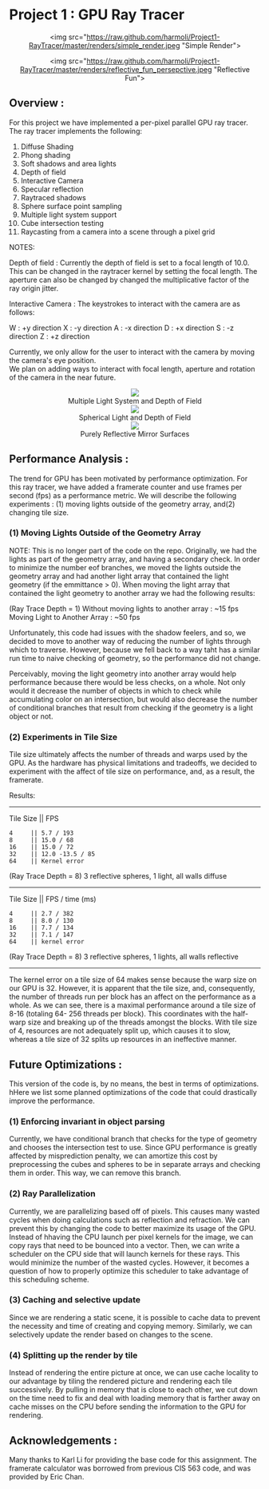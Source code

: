 Project 1 : GPU Ray Tracer
============================

<div align = "center">

<img src="https://raw.github.com/harmoli/Project1-RayTracer/master/renders/simple_render.jpeg "Simple Render">

<img src="https://raw.github.com/harmoli/Project1-RayTracer/master/renders/reflective_fun_persepctive.jpeg "Reflective Fun">

</div>

 Overview : 
-----------------------------

For this project we have implemented a per-pixel parallel GPU ray tracer.  The ray tracer implements the following: 
1. Diffuse Shading
2. Phong shading
3. Soft shadows and area lights
4. Depth of field
5. Interactive Camera
6. Specular reflection
7. Raytraced shadows
8. Sphere surface point sampling
9. Multiple light system support
10. Cube intersection testing
11. Raycasting from a camera into a scene through a pixel grid

NOTES:

Depth of field :
Currently the depth of field is set to a focal length of 10.0.  This can be changed in the raytracer kernel by 
setting the focal length. The aperture can also be changed by changed the multiplicative factor of the ray origin jitter.

Interactive Camera :
The keystrokes to interact with the camera are as follows:

W : +y direction
X : -y direction
A : -x direction
D : +x direction
S : -z direction
Z : +z direction

Currently, we only allow for the user to interact with the camera by moving the camera's eye position.  
We plan on adding ways to interact with focal length, aperture and rotation of the camera in the near future.

<div align="center">

<img src="https://raw.github.com/harmoli/Project1-RayTracer/master/renders/multiple_lights.jpg">
<br>
Multiple Light System and Depth of Field

<br>

<img src="https://raw.github.com/harmoli/Project1-RayTracer/master/renders/spherical_light.jpeg">
<br>
Spherical Light and Depth of Field

<br>

<img src="https://raw.github.com/harmoli/Project1-RayTracer/master/renders/reflective_fun.jpeg">
<br>
Purely Reflective Mirror Surfaces


</div>


Performance Analysis :
---------------------------

The trend for GPU has been motivated by performance optimization. For this ray tracer, we have added a 
framerate counter and use frames per second (fps) as a performance metric.  We will describe the following 
experiments : (1) moving lights outside of the geometry array, and(2) changing tile size.

### (1) Moving Lights Outside of the Geometry Array 
NOTE: This is no longer part of the code on the repo.
Originally, we had the lights as part of the geometry array, and having a secondary check. In order to 
minimize the number eof branches, we moved the lights outside the geometry array and had another light array 
that contained the light geometry (if the emmittance > 0).  When moving the light array that contained the light 
geometry to another array we had the following results:

(Ray Trace Depth = 1)
Without moving lights to another array : ~15 fps
Moving Light to Another Array : ~50 fps

Unfortunately, this code had issues with the shadow feelers, and so, we decided to move to another way of 
reducing the number of lights through which to traverse.  However, because we fell back to a way taht has 
a similar run time to naive checking of geometry, so the performance did not change.  

Perceivably, moving the light geometry into another array would help performance because there would be 
less checks, on a whole.  Not only would it decrease the number of objects in which to check while accumulating 
color on an intersection, but would also decrease the number of conditional branches that result from checking 
if the geometry is a light object or not.


### (2) Experiments in Tile Size 
Tile size ultimately affects the number of threads and warps used by the GPU.  As the hardware has physical 
limitations and tradeoffs, we decided to experiment with the affect of tile size on performance, and, as a 
result, the framerate.

Results:

____________________________
Tile Size || FPS

    4     || 5.7 / 193
    8     || 15.0 / 68
    16    || 15.0 / 72
    32    || 12.0 -13.5 / 85
    64    || Kernel error
    
(Ray Trace Depth = 8) 
3 reflective spheres, 1 light, all walls diffuse
____________________________
Tile Size || FPS / time (ms) 

    4     || 2.7 / 382 
    8     || 8.0 / 130
    16    || 7.7 / 134
    32    || 7.1 / 147
    64    || kernel error

(Ray Trace Depth = 8)
3 reflective spheres, 1 lights, all walls reflective
____________________________

The kernel error on a tile size of 64 makes sense because the warp size on our GPU is 32. However, it is 
apparent that the tile size, and, consequently, the number of threads run per block has an affect on the 
performance as a whole. As we can see, there is a maximal performance around a tile size of 8-16 (totaling 64-
256 threads per block). This coordinates with the half-warp size and breaking up of the threads amongst 
the blocks.  With tile size of 4, resources are not adequately split up, which causes it to slow, whereas a 
tile size of 32 splits up resources in an ineffective manner.


Future Optimizations :
---------------------------

This version of the code is, by no means, the best in terms of optimizations.  hHere we list some planned 
optimizations of the code that could drastically improve the performance.

### (1) Enforcing invariant in object parsing 
Currently, we have conditional branch that checks for the type of geometry and chooses the intersection 
test to use.  Since GPU performance is greatly affected by misprediction penalty, we can amortize this 
cost by preprocessing the cubes and spheres to be in separate arrays and checking them in order.  This way, 
we can remove this branch.

### (2) Ray Parallelization 
Currently, we are parallelizing based off of pixels.  This causes many wasted cycles when doing 
calculations such as reflection and refraction.  We can prevent this by changing the code to better 
maximize its usage of the GPU.  Instead of hhaving the CPU launch per pixel kernels for the image, we 
can copy rays that need to be bounced into a vector.  Then, we can write a scheduler on the CPU side that 
will launch kernels for these rays.  This would minimize the number of the wasted cycles.  However, it 
becomes a question of how to properly optimize this scheduler to take advantage of this scheduling scheme. 

### (3) Caching and selective update 
Since we are rendering a static scene, it is possible to cache data to prevent the necessity and time of 
creating and copying memory.  Similarly, we can selectively update the render based on changes to the scene.

### (4) Splitting up the render by tile
Instead of rendering the entire picture at once, we can use cache locality to our advantage by tiling the 
rendered picture and rendering each tile successively. By pulling in memory that is close to each other, 
we cut down on the time need to fix and deal with loading memory that is farther away on cache misses on 
the CPU before sending the information to the GPU for rendering.  

Acknowledgements :
--------------------------------

Many thanks to Karl Li for providing the base code for this assignment.  The framerate calculator was 
borrowed from previous CIS 563 code, and was provided by Eric Chan.
